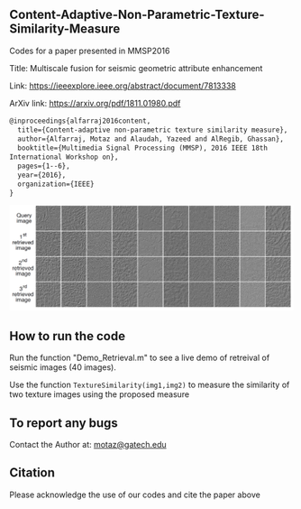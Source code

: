## Content-Adaptive-Non-Parametric-Texture-Similarity-Measure
Codes for a paper presented in MMSP2016

Title: Multiscale fusion for seismic geometric attribute enhancement

Link: https://ieeexplore.ieee.org/abstract/document/7813338

ArXiv link: https://arxiv.org/pdf/1811.01980.pdf

```
@inproceedings{alfarraj2016content,
  title={Content-adaptive non-parametric texture similarity measure},
  author={Alfarraj, Motaz and Alaudah, Yazeed and AlRegib, Ghassan},
  booktitle={Multimedia Signal Processing (MMSP), 2016 IEEE 18th International Workshop on},
  pages={1--6},
  year={2016},
  organization={IEEE}
}
```

![ExampleRetrieval](https://github.com/olivesgatech/Content-Adaptive-Non-Parametric-Texture-Similarity-Measure/blob/master/Figures/Figure1.png?raw=true)

## How to run the code
Run the function "Demo_Retrieval.m" to see a live demo of retreival of seismic images (40 images). 

Use the function `TextureSimilarity(img1,img2)` to measure the similarity of two texture images using the proposed measure

## To report any bugs 
Contact the Author at: motaz@gatech.edu


## Citation
Please acknowledge the use of our codes and cite the paper above 


 

